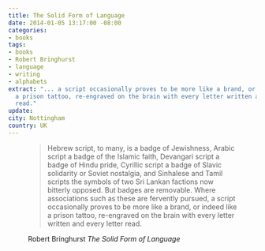 ```yaml
---
title: The Solid Form of Language
date: 2014-01-05 13:17:00 -08:00
categories:
- books
tags:
- books
- Robert Bringhurst
- language
- writing
- alphabets
extract: "... a script occasionally proves to be more like a brand, or indeed like
  a prison tattoo, re-engraved on the brain with every letter written and every letter
  read."
update:
city: Nottingham
country: UK
---
```


<figure>
<blockquote>
<p>Hebrew script, to many, is a badge of Jewishness, Arabic script a badge of the Islamic faith, Devangari script a badge of Hindu pride, Cyrillic script a badge of Slavic solidarity or Soviet nostalgia, and Sinhalese and Tamil scripts the symbols of two Sri Lankan factions now bitterly opposed. But badges are removable. Where associations such as these are fervently pursued, a script occasionally proves to be more like a brand, or indeed like a prison tattoo, re-engraved on the brain with every letter written and every letter read.</p>
</blockquote>
<figcaption class="cite"><p>Robert Bringhurst <cite>The Solid Form of Language</cite></p></figcaption>
</figure>
